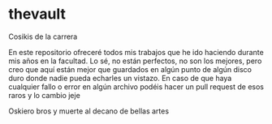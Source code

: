 # thevault
 Cosikis de la carrera


En este repositorio ofreceré todos mis trabajos que he ido haciendo durante mis años en la facultad. Lo sé,
no están perfectos, no son los mejores, pero creo que aquí están mejor que guardados en algún punto de algún
disco duro donde nadie pueda echarles un vistazo. En caso de que haya cualquier fallo o error en algún archivo 
podéis hacer un pull request de esos raros y lo cambio jeje

Oskiero bros y muerte al decano de bellas artes